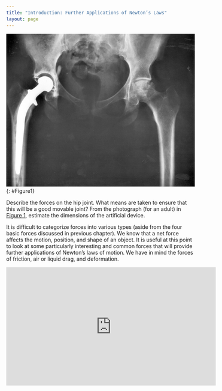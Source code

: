 ```yaml
---
title: "Introduction: Further Applications of Newton’s Laws"
layout: page
---
```


![An x-ray image of a person&#x2019;s hips. The right hip joint (on the left in the photograph) has been replaced. A metal prosthesis is cemented in the top of the right femur and the head of the femur has been replaced by the rounded head of the prosthesis. A white plastic cup is cemented into the acetabulum to complete the two surfaces of the artificial ball and socket joint.](../resources/Figure_05_00_01.jpg "Total hip replacement surgery has become a common procedure. The head (or ball) of the patient&#x2019;s femur fits into a cup that has a hard plastic-like inner lining. (credit: National Institutes of Health, via Wikimedia Commons)")
{: #Figure1}

Describe the forces on the hip joint. What means are taken to ensure that this
will be a good movable joint? From the photograph (for an adult)
in [Figure 1](#Figure1), estimate the dimensions of the artificial device.

It is difficult to categorize forces into various types (aside from the four
basic forces discussed in previous chapter). We know that a net force affects
the motion, position, and shape of an object. It is useful at this point to look
at some particularly interesting and common forces that will provide further
applications of Newton’s laws of motion. We have in mind the forces of friction,
air or liquid drag, and deformation.

<div class="note" data-label="Video" markdown="1">
<iframe width="560" height="315" src="https://www.youtube.com/embed/kbZGcfF9UfA" frameborder="0" allow="accelerometer; autoplay; clipboard-write; encrypted-media; gyroscope; picture-in-picture" allowfullscreen></iframe>
</div>
